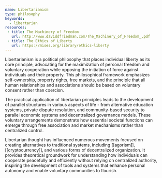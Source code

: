 ```yaml
---
name: Libertarianism
type: philosophy
keywords:
  - libertarian
resources:
 - title: The Machinery of Freedom
   url: http://www.daviddfriedman.com/The_Machinery_of_Freedom_.pdf
 - title: The Ethics of Liberty
   url: https://mises.org/library/ethics-liberty
---
```


Libertarianism is a political philosophy that places individual liberty as its core principle, advocating for the maximization of personal freedom and voluntary cooperation while opposing the initiation of force against individuals and their property. This philosophical framework emphasizes self-ownership, property rights, free markets, and the principle that all human relationships and associations should be based on voluntary consent rather than coercion.

The practical application of libertarian principles leads to the development of parallel structures in various aspects of life - from alternative education systems, private dispute resolution, and community-based security to parallel economic systems and decentralized governance models. These voluntary arrangements demonstrate how essential societal functions can emerge through free association and market mechanisms rather than centralized control.

Libertarian thought has influenced numerous movements focused on creating alternatives to traditional systems, including [[agorism]], [[cryptocurrency]], and various forms of decentralized organization. It provides theoretical groundwork for understanding how individuals can cooperate peacefully and efficiently without relying on centralized authority, inspiring the development of tools and systems that enhance personal autonomy and enable voluntary communities to flourish.